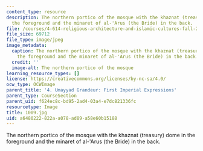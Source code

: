 ```yaml
---
content_type: resource
description: The northern portico of the mosque with the khaznat (treasury) dome in
  the foreground and the minaret of al-'Arus (the Bride) in the back.
file: /courses/4-614-religious-architecture-and-islamic-cultures-fall-2002/a6480222822aa078ad89a58e60b15188_1009.jpg
file_size: 69712
file_type: image/jpeg
image_metadata:
  caption: The northern portico of the mosque with the khaznat (treasury) dome in
    the foreground and the minaret of al-'Arus (the Bride) in the back.
  credit: ''
  image-alt: The northern portico of the mosque
learning_resource_types: []
license: https://creativecommons.org/licenses/by-nc-sa/4.0/
ocw_type: OCWImage
parent_title: '4. Umayyad Grandeur: First Imperial Expressions'
parent_type: CourseSection
parent_uid: f624ec8c-bd95-2ad4-03a4-e7dc821336fc
resourcetype: Image
title: 1009.jpg
uid: a6480222-822a-a078-ad89-a58e60b15188
---
```

The northern portico of the mosque with the khaznat (treasury) dome in the foreground and the minaret of al-'Arus (the Bride) in the back.